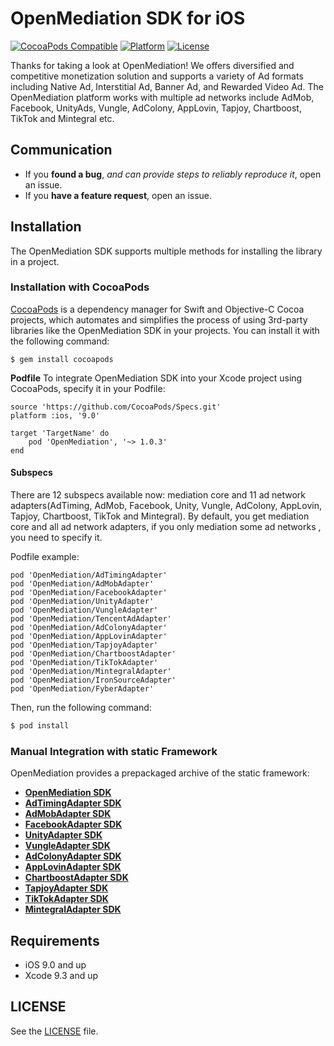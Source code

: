 # OpenMediation SDK for iOS
[![CocoaPods Compatible](http://img.shields.io/badge/pod-v1.0.3-blue.svg)](https://github.com/AdTiming/OpenMediation-iOS)
[![Platform](https://img.shields.io/badge/platform-iOS%209%2B-brightgreen.svg?style=flat)](https://github.com/AdTiming/OpenMediation-iOS)
[![License](https://img.shields.io/github/license/AdTiming/OpenMediation-iOS)](https://github.com/AdTiming/OpenMediation-iOS/blob/master/LICENSE)

Thanks for taking a look at OpenMediation! We offers diversified and competitive monetization solution and supports a variety of Ad formats including Native Ad, Interstitial Ad, Banner Ad, and Rewarded Video Ad. The OpenMediation platform works with multiple ad networks include AdMob, Facebook, UnityAds, Vungle, AdColony, AppLovin, Tapjoy, Chartboost, TikTok and Mintegral etc.

## Communication

- If you **found a bug**, _and can provide steps to reliably reproduce it_, open an issue.
- If you **have a feature request**, open an issue.

## Installation

The OpenMediation SDK supports multiple methods for installing the library in a project.

### Installation with CocoaPods

[CocoaPods](https://cocoapods.org/) is a dependency manager for Swift and Objective-C Cocoa projects, which automates and simplifies the process of using 3rd-party libraries like the OpenMediation SDK in your projects. You can install it with the following command:

```
$ gem install cocoapods
```

**Podfile**
To integrate OpenMediation SDK into your Xcode project using CocoaPods, specify it in your Podfile:

```
source 'https://github.com/CocoaPods/Specs.git'
platform :ios, '9.0'

target 'TargetName' do
    pod 'OpenMediation', '~> 1.0.3'
end
```

#### Subspecs

There are 12 subspecs available now: mediation core and 11 ad network adapters(AdTiming, AdMob, Facebook, Unity, Vungle, AdColony, AppLovin, Tapjoy, Chartboost, TikTok and Mintegral). By default, you get mediation core and all ad network adapters, if you only mediation some ad networks , you need to specify it. 

Podfile example:

```
pod 'OpenMediation/AdTimingAdapter'
pod 'OpenMediation/AdMobAdapter'
pod 'OpenMediation/FacebookAdapter'
pod 'OpenMediation/UnityAdapter'
pod 'OpenMediation/VungleAdapter'
pod 'OpenMediation/TencentAdAdapter'
pod 'OpenMediation/AdColonyAdapter'
pod 'OpenMediation/AppLovinAdapter'
pod 'OpenMediation/TapjoyAdapter'
pod 'OpenMediation/ChartboostAdapter'
pod 'OpenMediation/TikTokAdapter'
pod 'OpenMediation/MintegralAdapter'
pod 'OpenMediation/IronSourceAdapter'
pod 'OpenMediation/FyberAdapter'
```

Then, run the following command:

```bash
$ pod install
```
### Manual Integration with static Framework

OpenMediation provides a prepackaged archive of the static framework:

- **[OpenMediation SDK](https://github.com/AdTiming/OpenMediation-iOS/releases/download/1.0.1/OpenMediation-iOS-1.0.1.zip)**
- **[AdTimingAdapter SDK](https://github.com/AdTiming/OpenMediation-iOS/releases/download/1.0.1/OMAdTimingAdapter-iOS-1.0.1.zip)**
- **[AdMobAdapter SDK](https://github.com/AdTiming/OpenMediation-iOS/releases/download/1.0.0/OMAdMobAdapter-iOS-1.0.0.zip)**
- **[FacebookAdapter SDK](https://github.com/AdTiming/OpenMediation-iOS/releases/download/1.0.0/OMFacebookAdapter-iOS-1.0.0.zip)**
- **[UnityAdapter SDK](https://github.com/AdTiming/OpenMediation-iOS/releases/download/1.0.0/OMUnityAdapter-iOS-1.0.0.zip)**
- **[VungleAdapter SDK](https://github.com/AdTiming/OpenMediation-iOS/releases/download/1.0.0/OMVungleAdapter-iOS-1.0.0.zip)**
- **[AdColonyAdapter SDK](https://github.com/AdTiming/OpenMediation-iOS/releases/download/1.0.0/OMAdColonyAdapter-iOS-1.0.0.zip)**
- **[AppLovinAdapter SDK](https://github.com/AdTiming/OpenMediation-iOS/releases/download/1.0.0/OMAppLovinAdapter-iOS-1.0.0.zip)**
- **[ChartboostAdapter SDK](https://github.com/AdTiming/OpenMediation-iOS/releases/download/1.0.0/OMChartboostAdapter-iOS-1.0.0.zip)**
- **[TapjoyAdapter SDK](https://github.com/AdTiming/OpenMediation-iOS/releases/download/1.0.0/OMTapjoyAdapter-iOS-1.0.0.zip)**
- **[TikTokAdapter SDK](https://github.com/AdTiming/OpenMediation-iOS/releases/download/1.0.0/OMTikTokAdapter-iOS-1.0.0.zip)**
- **[MintegralAdapter SDK](https://github.com/AdTiming/OpenMediation-iOS/releases/download/1.0.0/OMMintegralAdapter-iOS-1.0.0.zip)**

## Requirements

- iOS 9.0 and up
- Xcode 9.3 and up

## LICENSE

See the [LICENSE](LICENSE) file.